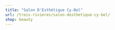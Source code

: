 ```yaml
---
title: "Salon D'Esthétique Cy-Bel"
url: /trois-rivieres/salon-desthetique-cy-bel/
shop: beauty
---
```

